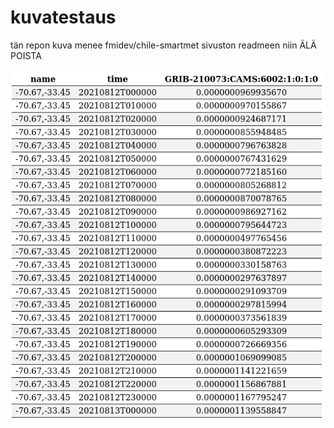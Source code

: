# kuvatestaus
tän repon kuva menee fmidev/chile-smartmet sivuston readmeen niin ÄLÄ POISTA

<!--- This is an HTML comment in Markdown -->

![alt text](https://github.com/annikanni/kuvatestaus/blob/main/Screenshot%202021-08-19%20at%2017-33-35%20Debug%20mode%20output.png)
